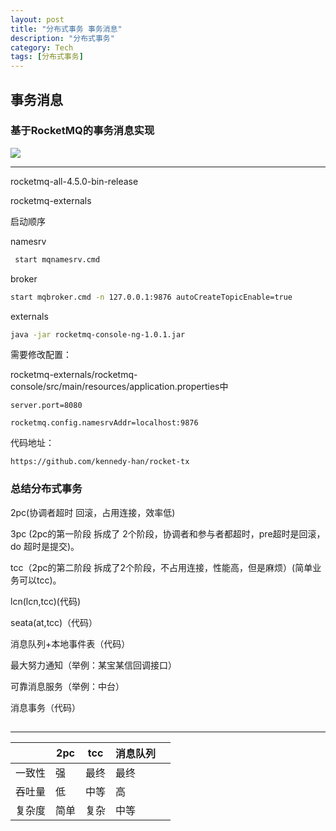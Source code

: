 ```yaml
---
layout: post
title: "分布式事务 事务消息"
description: "分布式事务"
category: Tech
tags: [分布式事务]
---
```





## 事务消息

### 基于RocketMQ的事务消息实现

<img src="../../../public/img/posts/29-transaction0.png">

---



rocketmq-all-4.5.0-bin-release

rocketmq-externals



启动顺序

namesrv

```sh
 start mqnamesrv.cmd
```



broker

```sh
start mqbroker.cmd -n 127.0.0.1:9876 autoCreateTopicEnable=true
```



externals

```sh
java -jar rocketmq-console-ng-1.0.1.jar
```



需要修改配置：

rocketmq-externals/rocketmq-console/src/main/resources/application.properties中

```
server.port=8080

rocketmq.config.namesrvAddr=localhost:9876
```



代码地址：

```
https://github.com/kennedy-han/rocket-tx
```





### 总结分布式事务

2pc(协调者超时 回滚，占用连接，效率低)

3pc (2pc的第一阶段 拆成了 2个阶段，协调者和参与者都超时，pre超时是回滚，do 超时是提交)。

tcc（2pc的第二阶段 拆成了2个阶段，不占用连接，性能高，但是麻烦）(简单业务可以tcc)。

lcn(lcn,tcc)(代码)

seata(at,tcc)（代码）

消息队列+本地事件表（代码）

最大努力通知（举例：某宝某信回调接口）

可靠消息服务（举例：中台）

消息事务（代码）



## 

---

|        | 2pc  | tcc  | 消息队列 |      |
| ------ | ---- | ---- | -------- | ---- |
| 一致性 | 强   | 最终 | 最终     |      |
| 吞吐量 | 低   | 中等 | 高       |      |
| 复杂度 | 简单 | 复杂 | 中等     |      |



